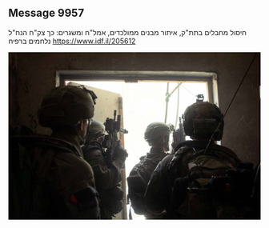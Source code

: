 ## Message 9957

חיסול מחבלים בתת"ק, איתור מבנים ממולכדים, אמל"ח ומשגרים:
כך צק"ח הנח"ל נלחמים ברפיח
https://www.idf.il/205612

![Photo](./9957/9957_photo.jpg)
